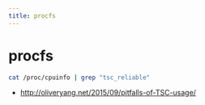 ```yaml
---
title: procfs
---
```


# procfs

```bash
cat /proc/cpuinfo | grep "tsc_reliable"
```

- http://oliveryang.net/2015/09/pitfalls-of-TSC-usage/
